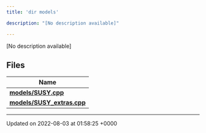 ```yaml
---
title: 'dir models'

description: "[No description available]"

---
```







[No description available]

## Files

| Name           |
| -------------- |
| **[models/SUSY.cpp](/documentation/code/main/files/susy_8cpp/#file-susy.cpp)**  |
| **[models/SUSY_extras.cpp](/documentation/code/main/files/susy__extras_8cpp/#file-susy-extras.cpp)**  |






-------------------------------

Updated on 2022-08-03 at 01:58:25 +0000
